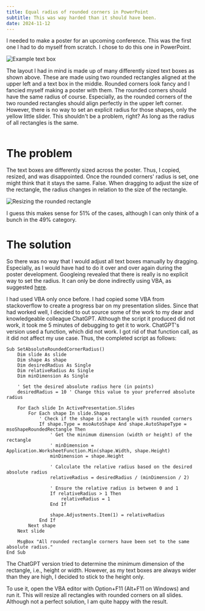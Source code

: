 ```yaml
---
title: Equal radius of rounded corners in PowerPoint
subtitle: This was way harded than it should have been.
date: 2024-11-12
---
```


I needed to make a poster for an upcoming conference.
This was the first one I had to do myself from scratch.
I chose to do this one in PowerPoint.

![Example text box](/posts_attachments/radius_rounded_corners_powerpoint/example_text_box.png)

The layout I had in mind is made up of many differently sized text boxes as shown above.
These are made using two rounded rectangles aligned at the upper left and a text box in the middle.
Rounded corners look fancy and I fancied myself making a poster with them.
The rounded corners should have the same radius of course.
Especially, as the rounded corners of the two rounded rectangles should align perfectly in the upper left corner.
However, there is no way to set an explicit radius for those shapes, only the yellow little slider.
This shouldn't be a problem, right?
As long as the radius of all rectangles is the same.

<img src="https://vg07.met.vgwort.de/na/3b8fcc8042b041ad9f24257456f49a56" width="1" height="1" alt="">

# The problem

The text boxes are differently sized across the poster.
Thus, I copied, resized, and was disappointed.
Once the rounded corners' radius is set, one might think that it stays the same.
False.
When dragging to adjust the size of the rectangle, the radius changes in relation to the size of the rectangle.

![Resizing the rounded rectangle](/posts_attachments/radius_rounded_corners_powerpoint/resizing_text_box.gif)

I guess this makes sense for 51% of the cases, although I can only think of a bunch in the 49% category.

# The solution

So there was no way that I would adjust all text boxes manually by dragging.
Especially, as I would have had to do it over and over again during the poster development.
Googleing revealed that there is really is no explicit way to set the radius.
It can only be done indirectly using VBA, as suggested [here](https://answers.microsoft.com/en-us/msoffice/forum/all/how-can-i-change-corner-radius-in-powerpoint/2360dd1a-00a8-474a-aa2d-c7fe5177a067).

I had used VBA only once before.
I had copied some VBA from stackoverflow to create a progress bar on my presentation slides.
Since that had worked well, I decided to out source some of the work to my dear and knowledgeable colleague ChatGPT.
Although the script it produced did not work, it took me 5 minutes of debugging to get it to work.
ChatGPT's version used a function, which did not work.
I got rid of that function call, as it did not affect my use case.
Thus, the completed script as follows:

```vba
Sub SetAbsoluteRoundedCornerRadius()
    Dim slide As slide
    Dim shape As shape
    Dim desiredRadius As Single
    Dim relativeRadius As Single
    Dim minDimension As Single

    ' Set the desired absolute radius here (in points)
    desiredRadius = 10 ' Change this value to your preferred absolute radius

    For Each slide In ActivePresentation.Slides
        For Each shape In slide.Shapes
            ' Check if the shape is a rectangle with rounded corners
            If shape.Type = msoAutoShape And shape.AutoShapeType = msoShapeRoundedRectangle Then
                ' Get the minimum dimension (width or height) of the rectangle
                ' minDimension = Application.WorksheetFunction.Min(shape.Width, shape.Height)
                minDimension = shape.Height

                ' Calculate the relative radius based on the desired absolute radius
                relativeRadius = desiredRadius / (minDimension / 2)

                ' Ensure the relative radius is between 0 and 1
                If relativeRadius > 1 Then
                    relativeRadius = 1
                End If

                shape.Adjustments.Item(1) = relativeRadius
            End If
        Next shape
    Next slide

    MsgBox "All rounded rectangle corners have been set to the same absolute radius."
End Sub
```

The ChatGPT version tried to determine the minimum dimension of the rectangle, i.e., height or width.
However, as my text boxes are always wider than they are high, I decided to stick to the height only.

To use it, open the VBA editor with Option+F11 (Alt+F11 on Windows) and run it.
This will resize all rectangles with rounded corners on all slides.
Although not a perfect solution, I am quite happy with the result.
